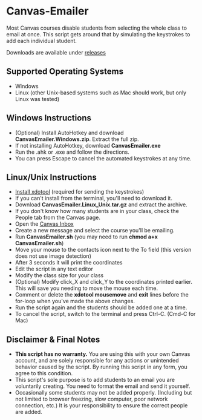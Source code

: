 # Canvas-Emailer
Most Canvas courses disable students from selecting the whole class to email at once. This script gets around that by simulating the keystrokes to add each individual student.

Downloads are available under [releases](https://github.com/krez-sch/Canvas-Emailer/releases)

## Supported Operating Systems
+ Windows
+ Linux (other Unix-based systems such as Mac should work, but only Linux was tested)

## Windows Instructions
+ (Optional) Install AutoHotkey and download **CanvasEmailer.Windows.zip**. Extract the full zip.
+ If not installing AutoHotkey, download **CanvasEmailer.exe**
+ Run the .ahk or .exe and follow the directions.
+ You can press Escape to cancel the automated keystrokes at any time.

## Linux/Unix Instructions
+ [Install xdotool](https://github.com/jordansissel/xdotool#installation) (required for sending the keystrokes)
+ If you can't install from the terminal, you'll need to download it.
+ Download **CanvasEmailer.Linux_Unix.tar.gz** and extract the archive.
+ If you don't know how many students are in your class, check the People tab from the Canvas page.
+ Open the [Canvas Inbox](https://csulb.instructure.com/conversations)
+ Create a new message and select the course you'll be emailing.
+ Run **CanvasEmailer.sh** (you may need to run **chmod a+x CanvasEmailer.sh**)
+ Move your mouse to the contacts icon next to the To field (this version does not use image detection)
+ After 3 seconds it will print the coordinates
+ Edit the script in any text editor
+ Modify the class size for your class
+ (Optional) Modify click_X and click_Y to the coordinates printed earlier. This will save you needing to move the mouse each time.
+ Comment or delete the **xdotool mousemove** and **exit** lines before the for-loop when you've made the above changes.
+ Run the script again and the students should be added one at a time.
+ To cancel the script, switch to the terminal and press Ctrl-C. (Cmd-C for Mac)

## Disclaimer & Final Notes
+ **This script has no warranty.** You are using this with your own Canvas account, and are solely responsible for any actions or unintended behavior caused by the script. By running this script in any form, you agree to this condition.
+ This script's sole purpose is to add students to an email you are voluntarily creating. You need to format the email and send it yourself.
+ Occasionally some students may not be added properly. (Including but not limited to browser freezing, slow computer, poor network connection, etc.) It is your responsibility to ensure the correct people are added.
